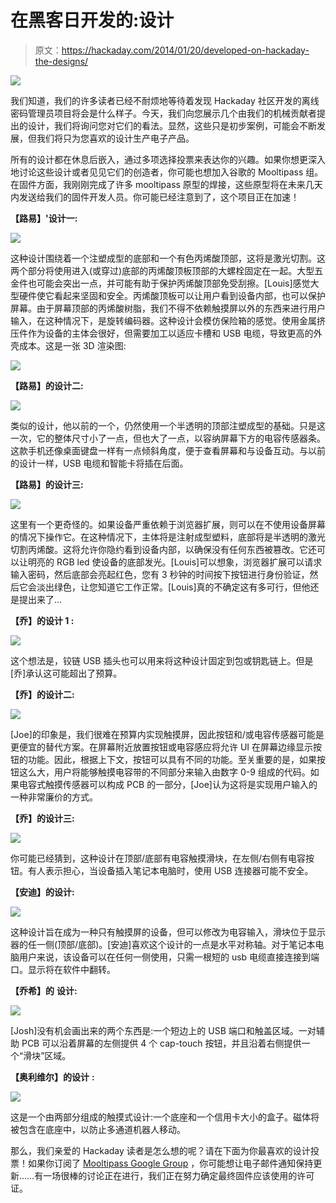 # 在黑客日开发的:设计

> 原文：<https://hackaday.com/2014/01/20/developed-on-hackaday-the-designs/>

[![](img/84701e9548bc01205024f921c8326fd4.png)](http://hackaday.com/wp-content/uploads/2014/01/designs.png)

我们知道，我们的许多读者已经不耐烦地等待着发现 Hackaday 社区开发的离线密码管理员项目将会是什么样子。今天，我们向您展示几个由我们的机械贡献者提出的设计，我们将询问您对它们的看法。显然，这些只是初步案例，可能会不断发展，但我们将只为您喜欢的设计生产电子产品。

所有的设计都在休息后嵌入，通过多项选择投票来表达你的兴趣。如果你想更深入地讨论这些设计或者见见它们的创造者，你可能也想加入谷歌的 Mooltipass 组。在固件方面，我刚刚完成了许多 mooltipass 原型的焊接，这些原型将在未来几天内发送给我们的固件开发人员。你可能已经注意到了，这个项目正在加速！

**【路易】'设计一:**

[![](img/21084a6dd537d20f905fa430819bc76e.png)](http://hackaday.com/wp-content/uploads/2014/01/louis_design.jpg)

这种设计围绕着一个注塑成型的底部和一个有色丙烯酸顶部，这将是激光切割。这两个部分将使用进入(或穿过)底部的丙烯酸顶板顶部的大螺栓固定在一起。大型五金件也可能会突出一点，并可能有助于保护丙烯酸顶部免受刮擦。[Louis]感觉大型硬件使它看起来坚固和安全。丙烯酸顶板可以让用户看到设备内部，也可以保护屏幕。由于屏幕顶部的丙烯酸树脂，我们不得不依赖触摸屏以外的东西来进行用户输入，在这种情况下，是旋转编码器。这种设计会模仿保险箱的感觉。使用金属挤压件作为设备的主体会很好，但需要加工以适应卡槽和 USB 电缆，导致更高的外壳成本。这是一张 3D 渲染图:

[![](img/5fc1c11c5eb44918b855ea128e10bb26.png)](http://hackaday.com/wp-content/uploads/2014/01/injection-lasercut-rotary.jpg)

**【路易】的设计二:**

[![](img/425c4fa5d710a35317fbf66a0601ced1.png)](http://hackaday.com/wp-content/uploads/2014/01/injection-lasercut-capsense.jpg)

类似的设计，他以前的一个，仍然使用一个半透明的顶部注塑成型的基础。只是这一次，它的整体尺寸小了一点，但也大了一点，以容纳屏幕下方的电容传感器条。这款手机还像桌面键盘一样有一点倾斜角度，便于查看屏幕和与设备互动。与以前的设计一样，USB 电缆和智能卡将插在后面。

**【路易】的设计三:**

[![](img/6963ea4e73f3fff7dbbb1d9b75e95b20.png)](http://hackaday.com/wp-content/uploads/2014/01/injection-lasercut-noscreen.jpg)

这里有一个更奇怪的。如果设备严重依赖于浏览器扩展，则可以在不使用设备屏幕的情况下操作它。在这种情况下，主体将是注射成型塑料，底部将是半透明的激光切割丙烯酸。这将允许你隐约看到设备内部，以确保没有任何东西被篡改。它还可以让明亮的 RGB led 使设备的底部发光。[Louis]可以想象，浏览器扩展可以请求输入密码，然后底部会亮起红色，您有 3 秒钟的时间按下按钮进行身份验证，然后它会淡出绿色，让您知道它工作正常。[Louis]真的不确定这有多可行，但他还是提出来了…

**【乔】的设计 1 :**

[![](img/74c9e2f84f29406bdbe79c179891f8d6.png)](http://hackaday.com/wp-content/uploads/2014/01/joe_design_11.jpg)

这个想法是，铰链 USB 插头也可以用来将这种设计固定到包或钥匙链上。但是[乔]承认这可能超出了预算。

**【乔】的设计二:**

[![](img/45a3909d4f8a4ff70a2da6fd84494aee.png)](http://hackaday.com/wp-content/uploads/2014/01/joe_design_21.jpg)

[Joe]的印象是，我们很难在预算内实现触摸屏，因此按钮和/或电容传感器可能是更便宜的替代方案。在屏幕附近放置按钮或电容感应将允许 UI 在屏幕边缘显示按钮的功能。因此，根据上下文，按钮可以具有不同的功能。至关重要的是，如果按钮这么大，用户将能够触摸电容带的不同部分来输入由数字 0-9 组成的代码。如果电容式触摸传感器可以构成 PCB 的一部分，[Joe]认为这将是实现用户输入的一种非常廉价的方式。

**【乔】的设计三:**

[![](img/7dfb408a3c8645db5e8f3ad6fa6e469b.png)](http://hackaday.com/wp-content/uploads/2014/01/joe_design_3.jpg)

你可能已经猜到，这种设计在顶部/底部有电容触摸滑块，在左侧/右侧有电容按钮。有人表示担心，当设备插入笔记本电脑时，使用 USB 连接器可能不安全。

**【安迪】的设计:**

[![](img/a45a2664b42e049e72405ef6bd84831a.png)](http://hackaday.com/wp-content/uploads/2014/01/andy_design.png)

这种设计旨在成为一种只有触摸屏的设备，但可以修改为电容输入，滑块位于显示器的任一侧(顶部/底部)。[安迪]喜欢这个设计的一点是水平对称轴。对于笔记本电脑用户来说，该设备可以在任何一侧使用，只需一根短的 usb 电缆直接连接到端口。显示将在软件中翻转。

**【乔希】的** **设计:**

**[![](img/f2e4243093c4258e9aa80e13b5d8a5a0.png)](http://hackaday.com/wp-content/uploads/2014/01/josh_design.png)**

[Josh]没有机会画出来的两个东西是:一个短边上的 USB 端口和触盖区域。一对辅助 PCB 可以沿着屏幕的左侧提供 4 个 cap-touch 按钮，并且沿着右侧提供一个“滑块”区域。

**【奥利维尔】的设计** **:**

**[![](img/4ad708f49e9288f997ad48b7091f7e50.png)](http://hackaday.com/wp-content/uploads/2014/01/olivier_design.jpg)**

这是一个由两部分组成的触摸式设计:一个底座和一个信用卡大小的盒子。磁体将被包含在底座中，以防止多通道机器人移动。

那么，我们亲爱的 Hackaday 读者是怎么想的呢？请在下面为你最喜欢的设计投票！如果你订阅了 [Mooltipass Google Group](https://groups.google.com/forum/?hl=en#!forum/mooltipass) ，你可能想让电子邮件通知保持更新……有一场很棒的讨论正在进行，我们正在努力确定最终固件应该使用的许可证。